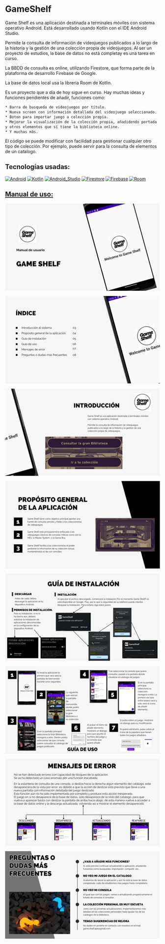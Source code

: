 # GameShelf
Game Shelf es una aplicación destinada a terminales móviles con sistema operativo Android.
Está desarrollado usando Kotlin con el IDE Android Studio.

Permite la consulta de información de videojuegos publicados a lo largo de la historia y la gestión de una colección propia de videojuegos.
Al ser un proyecto de estudios, la base de datos no está completay es una tarea en curso.

La BBDD de consulta es online, utilizando Firestore, que forma parte de la plataforma de desarrollo Firebase de Google.

La base de datos local usa la libreria Room  de Kotlin.

Es un proyecto que a día de hoy sigue en curso. Hay muchas ideas y funciones pendientes de añadir, funciones como:

	* Barra de busqueda de videojuegos por título.
	* Nueva screen con información detallada del videojuego seleccionado.
	* Boton para importar juego a colección propia.
	* Mejorar la visualización de la colección propia, añadidendo portada y otros elementos que sí tiene la biblioteca online.
	* Y muchas más.

El código se puede modificar con facilidad para gestionar cualquier otro tipo de colección. Por ejemplo, puede servir para la consulta de elementos de un catalogo.

## Tecnologías usadas:

[![Android](https://img.shields.io/badge/Android-3DDC84?style=for-the-badge&logo=android&logoColor=white&labelColor=101010)]()
[![Kotlin](https://img.shields.io/badge/Kotlin-0095D5?style=for-the-badge&logo=kotlin&logoColor=white&labelColor=101010)]()
[![Android_Studio](https://img.shields.io/badge/Android_Studio-3DDC84?style=for-the-badge&logo=android-studio&logoColor=white&labelColor=101010)]()
[![Firestore](https://img.shields.io/badge/Firestore-FFCA28?style=for-the-badge&logo=firebase&logoColor=white&labelColor=101010)]()
[![Firebase](https://img.shields.io/badge/Firebase-FFCA28?style=for-the-badge&logo=firebase&logoColor=white&labelColor=101010)]()
[![Room](https://img.shields.io/badge/Room-DB6400?style=for-the-badge&logo=android&logoColor=white&labelColor=101010)]()


## [Manual de uso:](https://github.com/Zafion/GameShelf/blob/main/Manual%20de%20Uso/Manual%20de%20uso.pdf)

[![Página 1](https://github.com/Zafion/GameShelf/blob/main/Manual%20de%20Uso/1.jpg)](https://github.com/Zafion/GameShelf/blob/main/Manual%20de%20Uso/1.jpg)

[![Página 2](https://github.com/Zafion/GameShelf/blob/main/Manual%20de%20Uso/2.jpg)](https://github.com/Zafion/GameShelf/blob/main/Manual%20de%20Uso/2.jpg)

[![Página 3](https://github.com/Zafion/GameShelf/blob/main/Manual%20de%20Uso/3.jpg)](https://github.com/Zafion/GameShelf/blob/main/Manual%20de%20Uso/3.jpg)

[![Página 4](https://github.com/Zafion/GameShelf/blob/main/Manual%20de%20Uso/4.jpg)](https://github.com/Zafion/GameShelf/blob/main/Manual%20de%20Uso/4.jpg)

[![Página 5](https://github.com/Zafion/GameShelf/blob/main/Manual%20de%20Uso/5.jpg)](https://github.com/Zafion/GameShelf/blob/main/Manual%20de%20Uso/5.jpg)

[![Página 6](https://github.com/Zafion/GameShelf/blob/main/Manual%20de%20Uso/6.jpg)](https://github.com/Zafion/GameShelf/blob/main/Manual%20de%20Uso/6.jpg)

[![Página 7](https://github.com/Zafion/GameShelf/blob/main/Manual%20de%20Uso/7.jpg)](https://github.com/Zafion/GameShelf/blob/main/Manual%20de%20Uso/7.jpg)

[![Página 8](https://github.com/Zafion/GameShelf/blob/main/Manual%20de%20Uso/8.jpg)](https://github.com/Zafion/GameShelf/blob/main/Manual%20de%20Uso/8.jpg)


